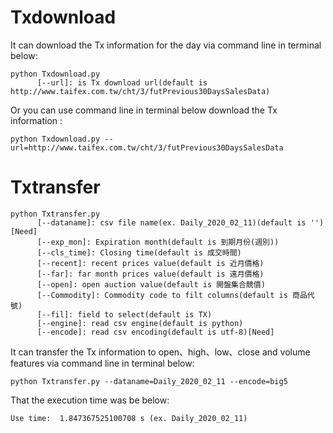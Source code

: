 # Txdownload
It can download the Tx information for the day via command line in terminal below:
```
python Txdownload.py 
      [--url]: is Tx download url(default is http://www.taifex.com.tw/cht/3/futPrevious30DaysSalesData)
```
Or you can use command line in terminal below download the Tx information :
```
python Txdownload.py --url=http://www.taifex.com.tw/cht/3/futPrevious30DaysSalesData
```

# Txtransfer
```
python Txtransfer.py 
      [--dataname]: csv file name(ex. Daily_2020_02_11)(default is '')[Need]
      [--exp_mon]: Expiration month(default is 到期月份(週別))
      [--cls_time]: Closing time(default is 成交時間)
      [--recent]: recent prices value(default is 近月價格)
      [--far]: far month prices value(default is 遠月價格)
      [--open]: open auction value(default is 開盤集合競價)
      [--Commodity]: Commodity code to filt columns(default is 商品代號)
      [--fil]: field to select(default is TX)
      [--engine]: read csv engine(default is python)
      [--encode]: read csv encoding(default is utf-8)[Need]
```
It can transfer the Tx information to open、high、low、close and volume features via command line in terminal below:
```
python Txtransfer.py --dataname=Daily_2020_02_11 --encode=big5
```
That the execution time was be below:
```
Use time:  1.847367525100708 s (ex. Daily_2020_02_11)
```
